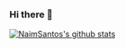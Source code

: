 ### Hi there 👋


[![NaimSantos's github stats](https://github-readme-stats.vercel.app/api?NaimSantos=NaimSantos)](https://github.com/NaimSantos/github-readme-stats)
